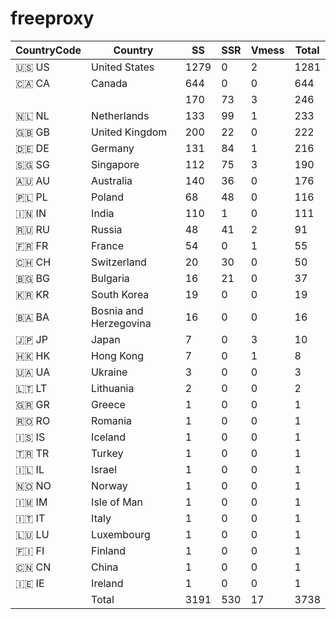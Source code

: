 # freeproxy

|CountryCode|Country|SS|SSR|Vmess|Total|
|  ----  | ----  |  ----  | ----  |  ----  | ----  |
|🇺🇸 US|United States|1279|0|2|1281|
|🇨🇦 CA|Canada|644|0|0|644|
| ||170|73|3|246|
|🇳🇱 NL|Netherlands|133|99|1|233|
|🇬🇧 GB|United Kingdom|200|22|0|222|
|🇩🇪 DE|Germany|131|84|1|216|
|🇸🇬 SG|Singapore|112|75|3|190|
|🇦🇺 AU|Australia|140|36|0|176|
|🇵🇱 PL|Poland|68|48|0|116|
|🇮🇳 IN|India|110|1|0|111|
|🇷🇺 RU|Russia|48|41|2|91|
|🇫🇷 FR|France|54|0|1|55|
|🇨🇭 CH|Switzerland|20|30|0|50|
|🇧🇬 BG|Bulgaria|16|21|0|37|
|🇰🇷 KR|South Korea|19|0|0|19|
|🇧🇦 BA|Bosnia and Herzegovina|16|0|0|16|
|🇯🇵 JP|Japan|7|0|3|10|
|🇭🇰 HK|Hong Kong|7|0|1|8|
|🇺🇦 UA|Ukraine|3|0|0|3|
|🇱🇹 LT|Lithuania|2|0|0|2|
|🇬🇷 GR|Greece|1|0|0|1|
|🇷🇴 RO|Romania|1|0|0|1|
|🇮🇸 IS|Iceland|1|0|0|1|
|🇹🇷 TR|Turkey|1|0|0|1|
|🇮🇱 IL|Israel|1|0|0|1|
|🇳🇴 NO|Norway|1|0|0|1|
|🇮🇲 IM|Isle of Man|1|0|0|1|
|🇮🇹 IT|Italy|1|0|0|1|
|🇱🇺 LU|Luxembourg|1|0|0|1|
|🇫🇮 FI|Finland|1|0|0|1|
|🇨🇳 CN|China|1|0|0|1|
|🇮🇪 IE|Ireland|1|0|0|1|
||Total|3191|530|17|3738|
